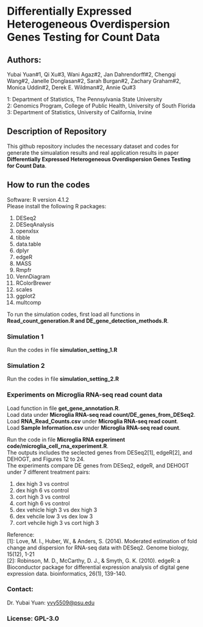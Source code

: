 # Differentially Expressed Heterogeneous Overdispersion Genes Testing for Count Data
## Authors: 

Yubai Yuan#1, Qi Xu#3, Wani Agaz#2, Jan Dahrendorff#2, Chengqi Wang#2, Janelle Donglasan#2, Sarah Burgan#2, Zachary Graham#2, Monica Uddin#2,
Derek E. Wildman#2, Annie Qu#3 
            
1: Department of Statistics, The Pennsylvania State University   
2: Genomics Program, College of Public Health, University of South Florida \
3: Department of Statistics, University of California, Irvine

## Description of Repository

This github repository includes the necessary dataset and codes for generate the simualation results and real application results in paper
**Differentially Expressed Heterogeneous Overdispersion Genes Testing for Count Data**. 


## How to run the codes

Software: R version 4.1.2 \
Please install the following R packages:

1. DESeq2
2. DESeqAnalysis
3. openxlsx
4. tibble
5. data.table
6. dplyr
7. edgeR
8. MASS
9. Rmpfr
10. VennDiagram
11. RColorBrewer
12. scales
13. ggplot2
14. multcomp

To run the simulation codes, first load all functions in **Read_count_generation.R and DE_gene_detection_methods.R**.

### Simulation 1

Run the codes in file **simulation_setting_1.R** 

### Simulation 2

Run the codes in file **simulation_setting_2.R** 

### Experiments on Microglia RNA-seq read count data

Load function in file **get_gene_annotation.R**.\
Load data under **Microglia RNA-seq read count/DE_genes_from_DESeq2**.\
Load **RNA_Read_Counts.csv** under **Microglia RNA-seq read count**.\
Load **Sample Information.csv** under **Microglia RNA-seq read count**.

Run the code in file **Microglia RNA experiment code/microglia_cell_rna_experiment.R**.\
The outputs includes the seclected genes from DESeq2[1], edgeR[2], and DEHOGT, and Figures 12 to 24. \
The experiments compare DE genes from DESeq2, edgeR, and DEHOGT under 7 different treatment pairs:

1. dex high 3 vs control
2. dex high 6 vs control
3. cort high 3 vs control 
4. cort high 6 vs control
5. dex vehicle high 3 vs dex high 3
6. dex vehcile low 3 vs dex low 3
7. cort vehcile high 3 vs cort high 3

Reference: \
[1]: Love, M. I., Huber, W., & Anders, S. (2014). Moderated estimation of fold change and dispersion for RNA-seq data with DESeq2. 
     Genome biology, 15(12), 1-21 \
[2]: Robinson, M. D., McCarthy, D. J., & Smyth, G. K. (2010). edgeR: a Bioconductor package for differential expression analysis of 
     digital gene expression data. bioinformatics, 26(1), 139-140.     
     
### Contact:
Dr. Yubai Yuan: yvy5509@psu.edu

### License: GPL-3.0
















